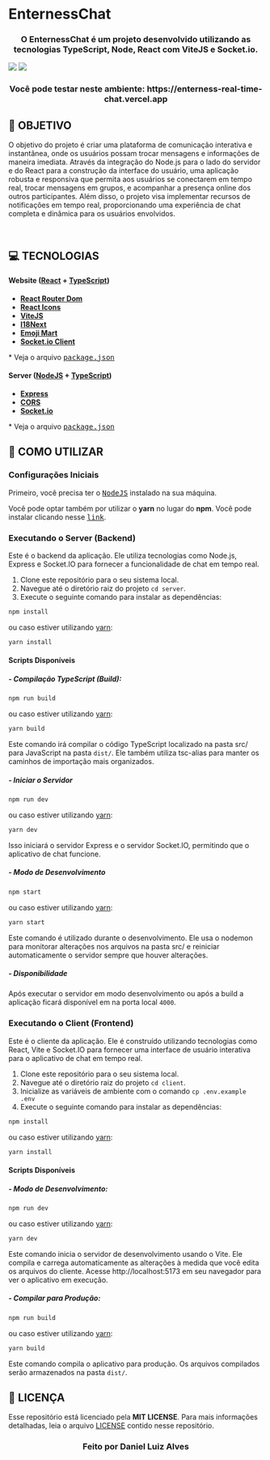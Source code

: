 # EnternessChat

<h3 align="center">
O EnternessChat é um projeto desenvolvido utilizando as tecnologias TypeScript, Node, React com ViteJS e Socket.io.
</h3>

<img src="https://res.cloudinary.com/technical-intelligence/image/upload/c_pad,b_auto:predominant,fl_preserve_transparency/v1693233153/home_otsqov.jpg?_s=public-apps">
<img src="https://res.cloudinary.com/technical-intelligence/image/upload/c_pad,b_auto:predominant,fl_preserve_transparency/v1693233153/Chat_qkmwi4.jpg?_s=public-apps">

<h3 align="center">
 Você pode testar neste ambiente: https://enterness-real-time-chat.vercel.app
</h3>

## **:rocket: OBJETIVO**

O objetivo do projeto é criar uma plataforma de comunicação interativa e instantânea, onde os usuários possam trocar mensagens e informações de maneira imediata. Através da integração do Node.js para o lado do servidor e do React para a construção da interface do usuário, uma aplicação robusta e responsiva que permita aos usuários se conectarem em tempo real, trocar mensagens em grupos, e acompanhar a presença online dos outros participantes. Além disso, o projeto visa implementar recursos de notificações em tempo real, proporcionando uma experiência de chat completa e dinâmica para os usuários envolvidos.

</br>

## **:computer: TECNOLOGIAS**

#### **Website** ([React](https://react.dev/) + [TypeScript](https://www.typescriptlang.org/))

- **[React Router Dom](https://reactrouter.com/en/6.15.0)**
- **[React Icons](https://react-icons.github.io/react-icons/)**
- **[ViteJS](https://vitejs.dev/)**
- **[I18Next](https://react.i18next.com/)**
- **[Emoji Mart](https://github.com/missive/emoji-mart)**
- **[Socket.io Client](https://www.npmjs.com/package/socket.io-client)**

\* Veja o arquivo <kbd>[package.json](./client/package.json)</kbd>

#### **Server** ([NodeJS](https://nodejs.org/en) + [TypeScript](https://www.typescriptlang.org/))

- **[Express](https://expressjs.com/pt-br/)**
- **[CORS](https://www.npmjs.com/package/cors)**
- **[Socket.io](https://socket.io/pt-br/)**

\* Veja o arquivo <kbd>[package.json](./server/package.json)</kbd>

## **:wine_glass: COMO UTILIZAR**

### Configurações Iniciais

Primeiro, você precisa ter o <kbd>[NodeJS](https://nodejs.org/en/download/)</kbd> instalado na sua máquina.

Você pode optar também por utilizar o **yarn** no lugar do **npm**. Você pode instalar clicando nesse <kbd>[link](https://yarnpkg.com/)</kbd>.

### Executando o Server (Backend)

Este é o backend da aplicação. Ele utiliza tecnologias como Node.js, Express e Socket.IO para fornecer a funcionalidade de chat em tempo real.

1. Clone este repositório para o seu sistema local.
2. Navegue até o diretório raiz do projeto `cd server`.
3. Execute o seguinte comando para instalar as dependências:

```bash
npm install
```

ou caso estiver utilizando [yarn](https://yarnpkg.com/):

```bash
yarn install
```

#### Scripts Disponíveis

##### - Compilação TypeScript (Build):

```bash
npm run build
```

ou caso estiver utilizando [yarn](https://yarnpkg.com/):

```bash
yarn build
```

Este comando irá compilar o código TypeScript localizado na pasta src/ para JavaScript na pasta `dist/`. Ele também utiliza tsc-alias para manter os caminhos de importação mais organizados.

##### - Iniciar o Servidor

```bash
npm run dev
```

ou caso estiver utilizando [yarn](https://yarnpkg.com/):

```bash
yarn dev
```

Isso iniciará o servidor Express e o servidor Socket.IO, permitindo que o aplicativo de chat funcione.

##### - Modo de Desenvolvimento

```bash
npm start
```

ou caso estiver utilizando [yarn](https://yarnpkg.com/):

```bash
yarn start
```

Este comando é utilizado durante o desenvolvimento. Ele usa o nodemon para monitorar alterações nos arquivos na pasta src/ e reiniciar automaticamente o servidor sempre que houver alterações.

##### - Disponibilidade

Após executar o servidor em modo desenvolvimento ou após a build a aplicação ficará disponível em na porta local `4000`.

### Executando o Client (Frontend)

Este é o cliente da aplicação. Ele é construído utilizando tecnologias como React, Vite e Socket.IO para fornecer uma interface de usuário interativa para o aplicativo de chat em tempo real.

1. Clone este repositório para o seu sistema local.
2. Navegue até o diretório raiz do projeto `cd client`.
3. Inicialize as variáveis de ambiente com o comando `cp .env.example .env`
4. Execute o seguinte comando para instalar as dependências:

```bash
npm install
```

ou caso estiver utilizando [yarn](https://yarnpkg.com/):

```bash
yarn install
```


#### Scripts Disponíveis

##### - Modo de Desenvolvimento:

```bash
npm run dev
```

ou caso estiver utilizando [yarn](https://yarnpkg.com/):

```bash
yarn dev
```

Este comando inicia o servidor de desenvolvimento usando o Vite. Ele compila e carrega automaticamente as alterações à medida que você edita os arquivos do cliente. Acesse http://localhost:5173 em seu navegador para ver o aplicativo em execução.

##### - Compilar para Produção:

```bash
npm run build
```

ou caso estiver utilizando [yarn](https://yarnpkg.com/):

```bash
yarn build
```

Este comando compila o aplicativo para produção. Os arquivos compilados serão armazenados na pasta `dist/`.

## **:page_with_curl: LICENÇA**

Esse repositório está licenciado pela **MIT LICENSE**. Para mais informações detalhadas, leia o arquivo [LICENSE](./LICENSE) contido nesse repositório.

<h3 align="center">
Feito por Daniel Luiz Alves
<br><br>
</h3>
